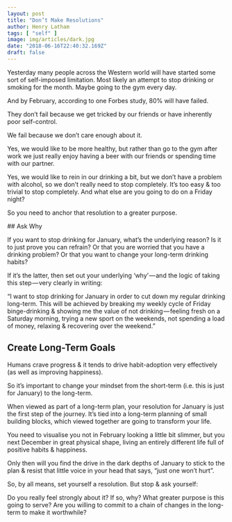 ```yaml
---
layout: post
title: "Don’t Make Resolutions"
author: Henry Latham
tags: [ "self" ]
image: img/articles/dark.jpg
date: "2018-06-16T22:40:32.169Z"
draft: false
---
```



Yesterday many people across the Western world will have started some sort of self-imposed limitation. Most likely an attempt to stop drinking or smoking for the month. Maybe going to the gym every day.

And by February, according to one Forbes study, 80% will have failed.

They don’t fail because we get tricked by our friends or have inherently poor self-control.

We fail because we don’t care enough about it.

Yes, we would like to be more healthy, but rather than go to the gym after work we just really enjoy having a beer with our friends or spending time with our partner.

Yes, we would like to rein in our drinking a bit, but we don’t have a problem with alcohol, so we don’t really need to stop completely. It’s too easy & too trivial to stop completely. And what else are you going to do on a Friday night?

So you need to anchor that resolution to a greater purpose.


## Ask Why

If you want to stop drinking for January, what’s the underlying reason? Is it to just prove you can refrain? Or that you are worried that you have a drinking problem? Or that you want to change your long-term drinking habits?

If it’s the latter, then set out your underlying ‘why’ — and the logic of taking this step — very clearly in writing:

“I want to stop drinking for January in order to cut down my regular drinking long-term. This will be achieved by breaking my weekly cycle of Friday binge-drinking & showing me the value of not drinking — feeling fresh on a Saturday morning, trying a new sport on the weekends, not spending a load of money, relaxing & recovering over the weekend.”

## Create Long-Term Goals

Humans crave progress & it tends to drive habit-adoption very effectively (as well as improving happiness).

So it’s important to change your mindset from the short-term (i.e. this is just for January) to the long-term.

When viewed as part of a long-term plan, your resolution for January is just the first step of the journey. It’s tied into a long-term planning of small building blocks, which viewed together are going to transform your life.

You need to visualise you not in February looking a little bit slimmer, but you next December in great physical shape, living an entirely different life full of positive habits & happiness.

Only then will you find the drive in the dark depths of January to stick to the plan & resist that little voice in your head that says, “just one won’t hurt”.

So, by all means, set yourself a resolution. But stop & ask yourself:

Do you really feel strongly about it? If so, why? What greater purpose is this going to serve? Are you willing to commit to a chain of changes in the long-term to make it worthwhile?
